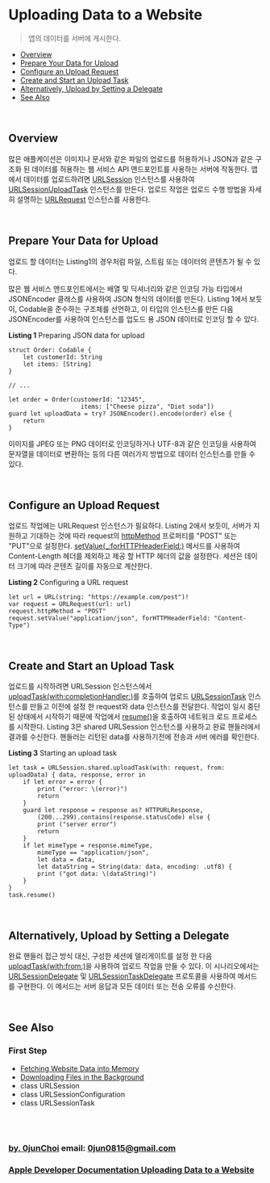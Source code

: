 # Uploading Data to a Website
> 앱의 데이터를 서버에 게시한다.


* [Overview](#overview)
* [Prepare Your Data for Upload](#prepare-your-data-for-upload)
* [Configure an Upload Request](#configure-an-upload-request)
* [Create and Start an Upload Task](#create-and-start-an-upload-task)
* [Alternatively, Upload by Setting a Delegate](#alternatively-upload-by-setting-a-delegate)
* [See Also](#see-also)


&nbsp;    
## Overview
많은 애플케이션은 이미지나 문서와 같은 파일의 업로드를 허용하거나 JSON과 같은 구조화 된 데이터를 허용하는 웹 서비스 API 앤드포인트를 사용하는 서버에 작동한다. 앱에서 데이터를 업로드하려면 [URLSession](https://developer.apple.com/documentation/foundation/urlsession) 인스턴스를 사용하여 [URLSessionUploadTask](https://developer.apple.com/documentation/foundation/urlsessionuploadtask) 인스턴스를 만든다. 업로드 작업은 업로드 수행 방법을 자세히 설명하는 [URLRequest](https://developer.apple.com/documentation/foundation/urlrequest) 인스턴스를 사용한다.


&nbsp;
## Prepare Your Data for Upload
업로드 할 데이터는 Listing1의 경우처럼 파일, 스트림 또는 데이터의 콘텐츠가 될 수 있다.


많은 웹 서비스 앤드포인트에서는 배열 및 딕셔너리와 같은 인코딩 가능 타입에서 JSONEncoder 클래스를 사용하여 JSON 형식의 데이터를 만든다. Listing 1에서 보듯이, Codable을 준수하는 구조체를 선언하고, 이 타입의 인스턴스를 만든 다음 JSONEncoder를 사용하여 인스턴스를 업도드 용 JSON 데이터로 인코딩 할 수 있다.


**Listing 1** Preparing JSON data for upload
```
struct Order: Codable {
    let customerId: String
    let items: [String]
}

// ...

let order = Order(customerId: "12345",
                    items: ["Cheese pizza", "Diet soda"])
guard let uploadData = try? JSONEncoder().encode(order) else {
    return
}
```


이미지를 JPEG 또는 PNG 데이터로 인코딩하거나 UTF-8과 같은 인코딩을 사용하여 문자열을 데이터로 변환하는 등의 다른 여러가지 방법으로 데이터 인스턴스를 만들 수 있다.


&nbsp;
## Configure an Upload Request
업로드 작업에는 URLRequest 인스턴스가 필요하다. Listing 2에서 보듯이, 서버가 지원하고 기대하는 것에 따라 request의 [httpMethod](https://developer.apple.com/documentation/foundation/urlrequest/2011415-httpmethod) 프로퍼티를 "POST" 또는 "PUT"으로 설정한다. [setValue(_:forHTTPHeaderField:)](https://developer.apple.com/documentation/foundation/urlrequest/2011447-setvalue) 메서드를 사용하여 Content-Length 헤더를 제외하고 제공 할 HTTP 헤더의 값을 설정한다. 세션은 데이터 크기에 따라 콘텐츠 길이를 자동으로 계산한다.


**Listing 2** Configuring a URL request
```
let url = URL(string: "https://example.com/post")!
var request = URLRequest(url: url)
request.httpMethod = "POST"
request.setValue("application/json", forHTTPHeaderField: "Content-Type")
```


&nbsp;
## Create and Start an Upload Task
업로드를 시작하려면 URLSession 인스턴스에서 [uploadTask(with:completionHandler:)](https://developer.apple.com/documentation/foundation/urlsession/1411518-uploadtask)를 호출하여 업로드 [URLSessionTask](https://developer.apple.com/documentation/foundation/urlsessiontask) 인스턴스를 만들고 이전에 설정 한 request와 data 인스턴스를 전달한다. 작업이 일시 중단 된 상태에서 시작하기 때문에 작업에서 [resume()](https://developer.apple.com/documentation/foundation/urlsessiontask/1411121-resume)을 호출하여 네트워크 로드 프로세스를 시작한다. Listing 3은 shared URLSession 인스턴스를 사용하고 완료 핸들러에서 결과를 수신한다. 핸들러는 리턴된 data를 사용하기전에 전송과 서버 에러를 확인한다.


**Listing 3** Starting an upload task
```
let task = URLSession.shared.uploadTask(with: request, from: uploadData) { data, response, error in
    if let error = error {
        print ("error: \(error)")
        return
    }
    guard let response = response as? HTTPURLResponse,
        (200...299).contains(response.statusCode) else {
        print ("server error")
        return
    }
    if let mimeType = response.mimeType,
        mimeType == "application/json",
        let data = data,
        let dataString = String(data: data, encoding: .utf8) {
        print ("got data: \(dataString)")
    }
}
task.resume()
```


&nbsp;
## Alternatively, Upload by Setting a Delegate
완료 핸들러 접근 방식 대신, 구성한 세션에 델리게이트를 설정 한 다음 [uploadTask(with:from:)](https://developer.apple.com/documentation/foundation/urlsession/1409763-uploadtask)을 사용하여 업로드 작업을 만들 수 있다. 이 시나리오에서는 [URLSessionDelegate](https://developer.apple.com/documentation/foundation/urlsessiondelegate) 및 [URLSessionTaskDelegate](https://developer.apple.com/documentation/foundation/urlsessiontaskdelegate) 프로토콜을 사용하여 메서드를 구현한다. 이 메서드는 서버 응답과 모든 데이터 또는 전송 오류를 수신한다.


&nbsp;
## See Also
### First Step
* [Fetching Website Data into Memory](https://developer.apple.com/documentation/foundation/url_loading_system/fetching_website_data_into_memory)
* [Downloading Files in the Background](https://developer.apple.com/documentation/foundation/url_loading_system/downloading_files_in_the_background)
* class URLSession
* class URLSessionConfiguration
* class URLSessionTask


&nbsp;      
&nbsp;      
### [by. 0junChoi](https://github.com/0jun0815) email: <0jun0815@gmail.com>
### [Apple Developer Documentation Uploading Data to a Website](https://developer.apple.com/documentation/foundation/url_loading_system/uploading_data_to_a_website)
